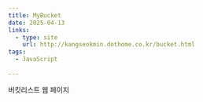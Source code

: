 ```yaml
---
title: MyBucket
date: 2025-04-13
links:
  - type: site
    url: http://kangseokmin.dothome.co.kr/bucket.html
tags:
  - JavaScript
  
---
```


버킷리스트 웹 페이지

<!--more-->
